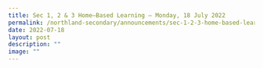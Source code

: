 ```yaml
---
title: Sec 1, 2 & 3 Home–Based Learning – Monday, 18 July 2022
permalink: /northland-secondary/announcements/sec-1-2-3-home-based-learning-monday-18-july-2022/
date: 2022-07-18
layout: post
description: ""
image: ""
---
```


